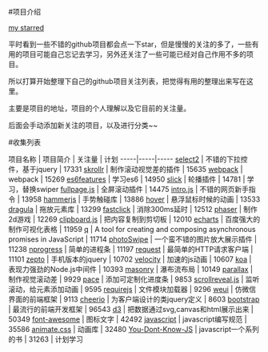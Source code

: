 #项目介绍

[my starred](https://api.github.com/users/cody1991/starred)

平时看到一些不错的github项目都会点一下star，但是慢慢的关注的多了，一些有用的项目可能自己忘记去学习，另外还关注了一些可能已经对自己作用不多的项目。

所以打算开始整理下自己的github项目关注列表，把觉得有用的整理出来写在这里。

主要是项目的地址，项目的个人理解以及它目前的关注量。

后面会手动添加新关注的项目，以及进行分类~~

#收集列表 

项目名称 | 项目简介 | 关注量 | 计划
-----|-----|-----
[select2](https://github.com/select2/select2) | 不错的下拉控件，基于jquery | 17331
[skrollr](https://github.com/Prinzhorn/skrollr) | 制作滚动视觉差的插件 | 15635
[webpack](https://github.com/webpack/webpack) | webpack | 15269
[es6features](https://github.com/lukehoban/es6features) | 学习es6 | 14950
[slick](https://github.com/kenwheeler/slick) | 轮播插件 | 14781 | 学习，替换swiper
[fullpage.js](https://github.com/alvarotrigo/fullPage.js) | 全屏滚动插件 | 14475
[intro.js](https://github.com/usablica/intro.js) | 不错的网页新手指令 | 13958
[hammerjs](https://github.com/hammerjs/hammer.js) | 手势触碰库 | 13886
[hover](https://github.com/IanLunn/Hover) | 悬浮鼠标时候的动画 | 13533
[dragula](https://github.com/bevacqua/dragula) | 拖放元素库 | 13299
[fastclick](https://github.com/ftlabs/fastclick) | 消除300ms延时 | 12512
[phaser](https://github.com/photonstorm/phaser) | 制作2d游戏 | 12269
[clipboard.js](https://github.com/zenorocha/clipboard.js) | 把内容复制到剪切板 | 12010
[echarts](https://github.com/ecomfe/echarts) | 百度强大的制作可视化表格 | 11959
[q](https://github.com/kriskowal/q) | A tool for creating and composing asynchronous promises in JavaScript | 11714
[photoSwipe](https://github.com/dimsemenov/PhotoSwipe) | 一个蛮不错的图片放大展示插件 | 11238
[nprogress](https://github.com/rstacruz/nprogress) | 简单的进程条 | 11197
[request](https://github.com/request/request) | 最简单的HTTP请求客户端 | 11101
[zepto](https://github.com/madrobby/zepto) | 手机版本的jquery | 10702
[velocity](https://github.com/julianshapiro/velocity) | 加速的js动画 | 10607
[koa](https://github.com/koajs/koa) | 表现力强劲的Node.js中间件 | 10393
[masonry](https://github.com/desandro/masonry) | 瀑布流布局 | 10149
[parallax](https://github.com/wagerfield/parallax) | 制作视觉滚动差 | 9929
[pace](https://github.com/HubSpot/pace) | 添加可定制化进度条 | 9853
[scrollreveal.js](https://github.com/jlmakes/scrollreveal.js) | 监听滚动，给元素添加动画 | 9595
[requirejs](https://github.com/requirejs/requirejs) | 文件模块加载器 | 9296
[weui](https://github.com/weui/weui) | 仿微信界面的前端框架 | 9113
[cheerio](https://github.com/cheeriojs/cheerio) | 为客户端设计的类jquery定义 | 8603
[bootstrap](https://github.com/twbs/bootstrap) | 最流行的前端开发框架 | 96543
[d3](https://github.com/d3/d3) | 把数据通过svg,canvas和html展示出来 | 50349
[font-awesome](https://github.com/FortAwesome/Font-Awesome) | 图标文字 | 42492
[javascript](https://github.com/airbnb/javascript) | javascript编写规范 | 35586
[animate.css](https://github.com/daneden/animate.css) | 动画库 | 32480
[You-Dont-Know-JS](https://github.com/getify/You-Dont-Know-JS) | javascript一个系列的书 | 31263 | 计划学习
